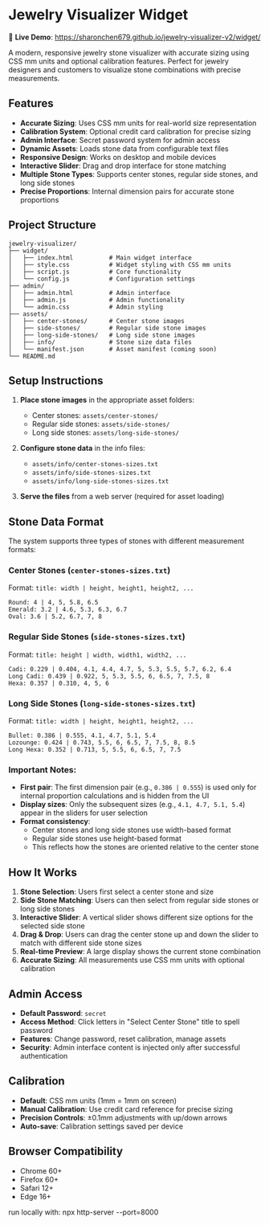# Jewelry Visualizer Widget

🔗 **Live Demo**: https://sharonchen679.github.io/jewelry-visualizer-v2/widget/

A modern, responsive jewelry stone visualizer with accurate sizing using CSS mm units and optional calibration features. Perfect for jewelry designers and customers to visualize stone combinations with precise measurements.

## Features

- **Accurate Sizing**: Uses CSS mm units for real-world size representation
- **Calibration System**: Optional credit card calibration for precise sizing
- **Admin Interface**: Secret password system for admin access
- **Dynamic Assets**: Loads stone data from configurable text files
- **Responsive Design**: Works on desktop and mobile devices
- **Interactive Slider**: Drag and drop interface for stone matching
- **Multiple Stone Types**: Supports center stones, regular side stones, and long side stones
- **Precise Proportions**: Internal dimension pairs for accurate stone proportions

## Project Structure

```
jewelry-visualizer/
├── widget/
│   ├── index.html          # Main widget interface
│   ├── style.css           # Widget styling with CSS mm units
│   ├── script.js           # Core functionality
│   └── config.js           # Configuration settings
├── admin/
│   ├── admin.html          # Admin interface
│   ├── admin.js            # Admin functionality
│   └── admin.css           # Admin styling
├── assets/
│   ├── center-stones/      # Center stone images
│   ├── side-stones/        # Regular side stone images
│   ├── long-side-stones/   # Long side stone images
│   ├── info/               # Stone size data files
│   └── manifest.json       # Asset manifest (coming soon)
└── README.md
```

## Setup Instructions

1. **Place stone images** in the appropriate asset folders:
   - Center stones: `assets/center-stones/`
   - Regular side stones: `assets/side-stones/`
   - Long side stones: `assets/long-side-stones/`

2. **Configure stone data** in the info files:
   - `assets/info/center-stones-sizes.txt`
   - `assets/info/side-stones-sizes.txt`
   - `assets/info/long-side-stones-sizes.txt`

3. **Serve the files** from a web server (required for asset loading)

## Stone Data Format

The system supports three types of stones with different measurement formats:

### Center Stones (`center-stones-sizes.txt`)
Format: `title: width | height, height1, height2, ...`
```
Round: 4 | 4, 5, 5.8, 6.5
Emerald: 3.2 | 4.6, 5.3, 6.3, 6.7
Oval: 3.6 | 5.2, 6.7, 7, 8
```

### Regular Side Stones (`side-stones-sizes.txt`)
Format: `title: height | width, width1, width2, ...`
```
Cadi: 0.229 | 0.404, 4.1, 4.4, 4.7, 5, 5.3, 5.5, 5.7, 6.2, 6.4
Long Cadi: 0.439 | 0.922, 5, 5.3, 5.5, 6, 6.5, 7, 7.5, 8
Hexa: 0.357 | 0.310, 4, 5, 6
```

### Long Side Stones (`long-side-stones-sizes.txt`)
Format: `title: width | height, height1, height2, ...`
```
Bullet: 0.386 | 0.555, 4.1, 4.7, 5.1, 5.4
Lozounge: 0.424 | 0.743, 5.5, 6, 6.5, 7, 7.5, 8, 8.5
Long Hexa: 0.352 | 0.713, 5, 5.5, 6, 6.5, 7, 7.5
```

### Important Notes:
- **First pair**: The first dimension pair (e.g., `0.386 | 0.555`) is used only for internal proportion calculations and is hidden from the UI
- **Display sizes**: Only the subsequent sizes (e.g., `4.1, 4.7, 5.1, 5.4`) appear in the sliders for user selection
- **Format consistency**: 
  - Center stones and long side stones use width-based format
  - Regular side stones use height-based format
  - This reflects how the stones are oriented relative to the center stone

## How It Works

1. **Stone Selection**: Users first select a center stone and size
2. **Side Stone Matching**: Users can then select from regular side stones or long side stones
3. **Interactive Slider**: A vertical slider shows different size options for the selected side stone
4. **Drag & Drop**: Users can drag the center stone up and down the slider to match with different side stone sizes
5. **Real-time Preview**: A large display shows the current stone combination
6. **Accurate Sizing**: All measurements use CSS mm units with optional calibration

## Admin Access

- **Default Password**: `secret`
- **Access Method**: Click letters in "Select Center Stone" title to spell password
- **Features**: Change password, reset calibration, manage assets
- **Security**: Admin interface content is injected only after successful authentication

## Calibration

- **Default**: CSS mm units (1mm = 1mm on screen)
- **Manual Calibration**: Use credit card reference for precise sizing
- **Precision Controls**: ±0.1mm adjustments with up/down arrows
- **Auto-save**: Calibration settings saved per device

## Browser Compatibility

- Chrome 60+
- Firefox 60+
- Safari 12+
- Edge 16+


run locally with: npx http-server --port=8000